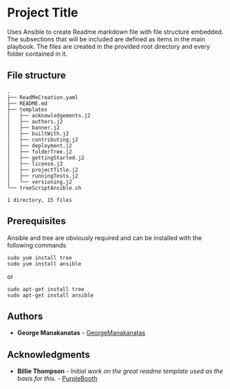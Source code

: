 # Project Title

Uses Ansible to create Readme markdown file with file structure embedded.
The subsections that will be included are defined as items in the main playbook.
The files are created in the provided root directory and every folder contained
in it.

## File structure
```
.
├── ReadMeCreation.yaml
├── README.md
├── templates
│   ├── acknowledgements.j2
│   ├── authors.j2
│   ├── banner.j2
│   ├── builtWith.j2
│   ├── contributing.j2
│   ├── deployment.j2
│   ├── folderTree.j2
│   ├── gettingStarted.j2
│   ├── license.j2
│   ├── projectTitle.j2
│   ├── runningTests.j2
│   └── versioning.j2
└── treeScriptAnsible.sh

1 directory, 15 files
```

## Prerequisites

Ansible and tree are obviously required and can be installed with the following
commands
```
sudo yum install tree
sudo yum install ansible
```
or
```
sudo apt-get install tree
sudo apt-get install ansible
```

## Authors

* **George Manakanatas** - [GeorgeManakanatas](https://github.com/GeorgeManakanatas)

## Acknowledgments

* **Billie Thompson** - *Initial work on the great readme template used as the basis for this.* - [PurpleBooth](https://github.com/PurpleBooth)
